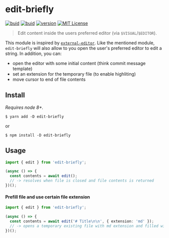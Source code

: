 # edit-briefly

[![buid][ci-badge]][ci] [![buid][coverage-badge]][coverage] [![version][version-badge]][package] [![MIT License][license-badge]][license]

> Edit content inside the users preferred editor (via `$VISUAL`/`$EDITOR`).

This module is inspired by [`external-editor`](https://github.com/mrkmg/node-external-editor).
Like the mentioned module, `edit-briefly` will also allow to you open the user's preferred editor to edit a string. In addition, you can:

- open the editor with some initial content (think commit message template)
- set an extension for the temporary file (to enable highliting)
- move cursor to end of file contents

## Install

_Requires node 8+._

```
$ yarn add -D edit-briefly
```

or

```
$ npm install -D edit-briefly
```

## Usage

```ts
import { edit } from 'edit-briefly';

(async () => {
  const contents = await edit();
  // -> resolves when file is closed and file contents is returned
})();
```

#### Prefill file and use certain file extension

```ts
import { edit } from 'edit-briefly';

(async () => {
  const contents = await edit('# Title\n\n', { extension: 'md' });
  // -> opens a temporary existing file with md extension and filled with contents.
})();
```

<!-- LINKS -->

[ci]: https://travis-ci.org/sebald/edit-briefly
[ci-badge]: https://img.shields.io/travis/sebald/edit-briefly.svg?style=flat-square
[coverage]: https://codecov.io/gh/sebald/edit-briefly
[coverage-badge]: https://img.shields.io/codecov/c/github/sebald/edit-briefly.svg?style=flat-square
[license]: https://github.com/sebald/edit-briefly/blob/master/LICENCE
[license-badge]: https://img.shields.io/npm/l/edit-briefly.svg?style=flat-square
[package]: https://www.npmjs.com/package/edit-briefly
[version-badge]: https://img.shields.io/npm/v/edit-briefly.svg?style=flat-square
